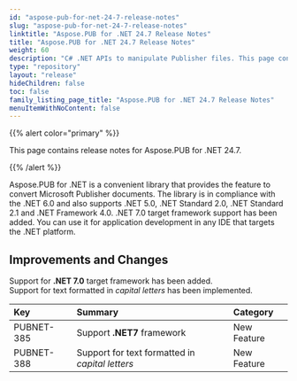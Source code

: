 ```yaml
---
id: "aspose-pub-for-net-24-7-release-notes"
slug: "aspose-pub-for-net-24-7-release-notes"
linktitle: "Aspose.PUB for .NET 24.7 Release Notes"
title: "Aspose.PUB for .NET 24.7 Release Notes"
weight: 60
description: "C# .NET APIs to manipulate Publisher files. This page contains new features Aspose.PUB for .NET, enhancement, and bug fixes in 2024, version 24.7."
type: "repository"
layout: "release"
hideChildren: false
toc: false
family_listing_page_title: "Aspose.PUB for .NET 24.7 Release Notes"
menuItemWithNoContent: false
---
```


{{% alert color="primary" %}}

This page contains release notes for Aspose.PUB for .NET 24.7.

{{% /alert %}}

Aspose.PUB for .NET is a сonvenient library that provides the feature to convert Microsoft Publisher documents. The library is in compliance with the .NET 6.0 and also supports .NET 5.0, .NET Standard 2.0, .NET Standard 2.1 and .NET Framework 4.0. .NET 7.0 target framework support has been added. You can use it for application development in any IDE that targets the .NET platform.

## **Improvements and Changes**

Support for **.NET 7.0** target framework has been added. 
<BR>Support for text formatted in *capital letters* has been implemented.

|**Key**|**Summary**|**Category**|
| :- | :- | :- |
PUBNET-385|	Support **.NET7** framework | New Feature
PUBNET-388| Support for text formatted in *capital letters* | New Feature